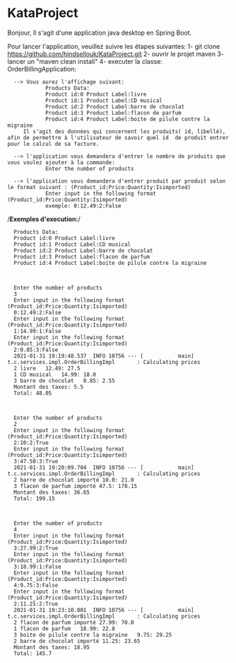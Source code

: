 # KataProject
Bonjour,
Il s'agit d'une application java desktop en Spring Boot.

Pour lancer l'application, veuillez suivre les étapes suivantes:
1- git clone https://github.com/hindsellouk/KataProject.git
2- ouvrir le projet maven
3- lancer un "maven clean install"
4- executer la classe: OrderBillingApplication:

      --> Vous aurez l'affichage suivant:
                Products Data:
                Product id:0 Product Label:livre
                Product id:1 Product Label:CD musical
                Product id:2 Product Label:barre de chocolat
                Product id:3 Product Label:flacon de parfum
                Product id:4 Product Label:boite de pilule contre la migraine
         Il s'agit des données qui concernent les produits( id, libellé), afin de permettre à l'utilisateur de savoir quel id  de produit entrer pour le calcul de sa facture.
      
      --> l'application vous demandera d'entrer le nombre de produits que vous voulez ajouter à la commande:
                Enter the number of products
      
      --> l'application vous demandera d'entrer produit par produit selon le format suivant : (Product_id:Price:Quantity:Isimported)
                Enter input in the following format (Product_id:Price:Quantity:Isimported)
                exemple: 0:12.49:2:False


/****Exemples d'execution:****/

      Products Data:
      Product id:0 Product Label:livre
      Product id:1 Product Label:CD musical
      Product id:2 Product Label:barre de chocolat
      Product id:3 Product Label:flacon de parfum
      Product id:4 Product Label:boite de pilule contre la migraine



      Enter the number of products
      3
      Enter input in the following format (Product_id:Price:Quantity:Isimported)
      0:12.49:2:False
      Enter input in the following format (Product_id:Price:Quantity:Isimported)
      1:14.99:1:False
      Enter input in the following format (Product_id:Price:Quantity:Isimported)
      2:0.85:3:False
      2021-01-31 19:19:48.537  INFO 10756 --- [           main] t.c.services.impl.OrderBillingImpl       : Calculating prices
      2 livre   12.49: 27.5
      1 CD musical   14.99: 18.0
      3 barre de chocolat   0.85: 2.55
      Montant des taxes: 5.5
      Total: 48.05



      Enter the number of products
      2
      Enter input in the following format (Product_id:Price:Quantity:Isimported)
      2:10:2:True
      Enter input in the following format (Product_id:Price:Quantity:Isimported)
      3:47.50:3:True
      2021-01-31 19:20:09.704  INFO 10756 --- [           main] t.c.services.impl.OrderBillingImpl       : Calculating prices
      2 barre de chocolat importé 10.0: 21.0
      3 flacon de parfum importé 47.5: 178.15
      Montant des taxes: 36.65
      Total: 199.15



      Enter the number of products
      4
      Enter input in the following format (Product_id:Price:Quantity:Isimported)
      3:27.99:2:True
      Enter input in the following format (Product_id:Price:Quantity:Isimported)
      3:18.99:1:False
      Enter input in the following format (Product_id:Price:Quantity:Isimported)
      4:9.75:3:False
      Enter input in the following format (Product_id:Price:Quantity:Isimported)
      2:11.25:2:True
      2021-01-31 19:23:10.001  INFO 10756 --- [           main] t.c.services.impl.OrderBillingImpl       : Calculating prices
      2 flacon de parfum importé 27.99: 70.0
      1 flacon de parfum   18.99: 22.8
      3 boite de pilule contre la migraine   9.75: 29.25
      2 barre de chocolat importé 11.25: 23.65
      Montant des taxes: 18.95
      Total: 145.7
